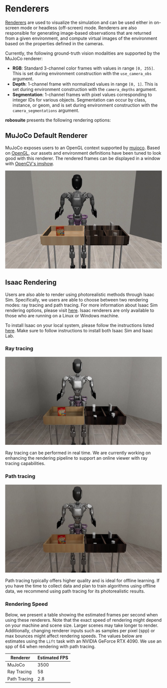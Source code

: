 # Renderers

[Renderers](../source/robosuite.renderers) are used to visualize the simulation and can be used either in on-screen mode or headless (off-screen) mode. Renderers are also responsible for generating image-based observations that are returned from a given environment, and compute virtual images of the environment based on the properties defined in the cameras.

Currently, the following ground-truth vision modalities are supported by the MuJoCo renderer:

- **RGB**: Standard 3-channel color frames with values in range `[0, 255]`. This is set during environment construction with the `use_camera_obs` argument.
- **Depth**: 1-channel frame with normalized values in range `[0, 1]`. This is set during environment construction with the `camera_depths` argument.
- **Segmentation**: 1-channel frames with pixel values corresponding to integer IDs for various objects. Segmentation can
    occur by class, instance, or geom, and is set during environment construction with the `camera_segmentations` argument.

**robosuite** presents the following rendering options:

<!-- ![Comparison of renderer options](../images/renderers/renderers.png "Comparison of renderer options") -->

## MuJoCo Default Renderer

MuJoCo exposes users to an OpenGL context supported by [mujoco](https://mujoco.readthedocs.io/en/latest/python.html#rendering). Based on [OpenGL](https://www.opengl.org/), our assets and environment definitions have been tuned to look good with this renderer. The rendered frames can be displayed in a window with [OpenCV's imshow](https://pythonexamples.org/python-opencv-imshow/).

![MuJoCo rendering](../images/gr1_cereal_mujoco.png "MuJoCo Default Renderer")

## Isaac Rendering

Users are also able to render using photorealistic methods through Isaac Sim. Specifically, we users are able to choose between two rendering modes: ray tracing and path tracing. For more information about Isaac Sim rendering options, please visit [here](https://docs.omniverse.nvidia.com/materials-and-rendering/latest/rtx-renderer.html). Isaac renderers are only available to those who are running on a Linux or Windows machine.

To install Isaac on your local system, please follow the instructions listed [here](https://isaac-sim.github.io/IsaacLab/main/source/setup/installation/pip_installation.html). Make sure to follow instructions to install both Isaac Sim and Isaac Lab. 

### Ray tracing
![Ray tracing](../images/gr1_cereal_ray_tracing.png "Ray tracing")

Ray tracing can be performed in real time. We are currently working on enhancing the rendering pipeline to support an online viewer with ray tracing capabilities.

### Path tracing
![Path tracing](../images/gr1_cereal_path_tracing.png "Path tracing")

Path tracing typically offers higher quality and is ideal for offline learning. If you have the time to collect data and plan to train algorithms using offline data, we recommend using path tracing for its photorealistic results.

### Rendering Speed

Below, we present a table showing the estimated frames per second when using these renderers. Note that the exact speed of rendering might depend on your machine and scene size. Larger scenes may take longer to render. Additionally, changing renderer inputs such as samples per pixel (spp) or max bounces might affect rendering speeds. The values below are estimates using the `Lift` task with an NVIDIA GeForce RTX 4090. We use an spp of 64 when rendering with path tracing.

| Renderer       | Estimated FPS |
|----------------|---------------|
| MuJoCo         | 3500          |
| Ray Tracing    | 58            |
| Path Tracing   | 2.8           |
